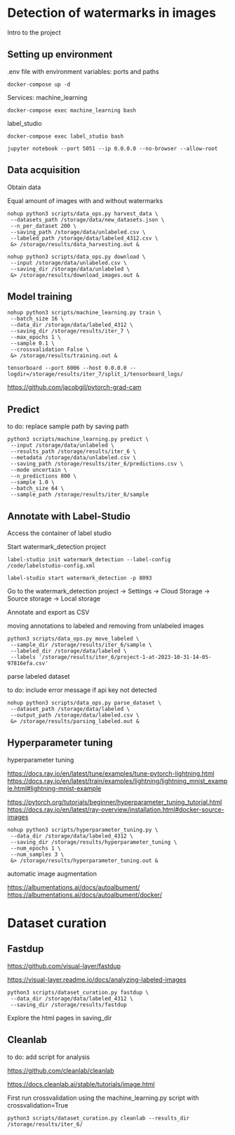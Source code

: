 # Detection of watermarks in images

Intro to the project




## Setting up environment

.env file with environment variables: ports and paths

```
docker-compose up -d
```

Services:
machine_learning

```
docker-compose exec machine_learning bash
```

label_studio

```
docker-compose exec label_studio bash
```

```
jupyter notebook --port 5051 --ip 0.0.0.0 --no-browser --allow-root
```


## Data acquisition

Obtain data

Equal amount of images with and without watermarks

```
nohup python3 scripts/data_ops.py harvest_data \
 --datasets_path /storage/data/new_datasets.json \
 --n_per_dataset 200 \
 --saving_path /storage/data/unlabeled.csv \
 --labeled_path /storage/data/labeled_4312.csv \
 &> /storage/results/data_harvesting.out &

nohup python3 scripts/data_ops.py download \
 --input /storage/data/unlabeled.csv \
 --saving_dir /storage/data/unlabeled \
 &> /storage/results/download_images.out &

```


## Model training



```
nohup python3 scripts/machine_learning.py train \
 --batch_size 16 \
 --data_dir /storage/data/labeled_4312 \
 --saving_dir /storage/results/iter_7 \
 --max_epochs 1 \
 --sample 0.1 \
 --crossvalidation False \
 &> /storage/results/training.out &
```

```
tensorboard --port 6006 --host 0.0.0.0 --logdir=/storage/results/iter_7/split_1/tensorboard_logs/
```

https://github.com/jacobgil/pytorch-grad-cam





## Predict

to do: replace sample path by saving path

```
python3 scripts/machine_learning.py predict \
 --input /storage/data/unlabeled \
 --results_path /storage/results/iter_6 \
 --metadata /storage/data/unlabeled.csv \
 --saving_path /storage/results/iter_6/predictions.csv \
 --mode uncertain \
 --n_predictions 800 \
 --sample 1.0 \
 --batch_size 64 \
 --sample_path /storage/results/iter_6/sample
```

## Annotate with Label-Studio

Access the container of label studio

Start watermark_detection project

```
label-studio init watermark_detection --label-config /code/labelstudio-config.xml

label-studio start watermark_detection -p 8093
```

Go to the watermark_detection project -> Settings -> Cloud Storage -> Source storage -> Local storage

Annotate and export as CSV

moving annotations to labeled and removing from unlabeled images

```
python3 scripts/data_ops.py move_labeled \
 --sample_dir /storage/results/iter_6/sample \
 --labeled_dir /storage/data/labeled \
 --labels '/storage/results/iter_6/project-1-at-2023-10-31-14-05-97816efa.csv'
```
parse labeled dataset

to do: include error message if api key not detected

```
nohup python3 scripts/data_ops.py parse_dataset \
 --dataset_path /storage/data/labeled \
 --output_path /storage/data/labeled.csv \
 &> /storage/results/parsing_labeled.out &
```

## Hyperparameter tuning

hyperparameter tuning

https://docs.ray.io/en/latest/tune/examples/tune-pytorch-lightning.html
https://docs.ray.io/en/latest/train/examples/lightning/lightning_mnist_example.html#lightning-mnist-example

https://pytorch.org/tutorials/beginner/hyperparameter_tuning_tutorial.html
https://docs.ray.io/en/latest/ray-overview/installation.html#docker-source-images


```
nohup python3 scripts/hyperparameter_tuning.py \
 --data_dir /storage/data/labeled_4312 \
 --saving_dir /storage/results/hyperparameter_tuning \
 --num_epochs 1 \
 --num_samples 3 \
 &> /storage/results/hyperparameter_tuning.out &
```


automatic image augmentation

https://albumentations.ai/docs/autoalbument/
https://albumentations.ai/docs/autoalbument/docker/




# Dataset curation

## Fastdup

https://github.com/visual-layer/fastdup

https://visual-layer.readme.io/docs/analyzing-labeled-images

```
python3 scripts/dataset_curation.py fastdup \
 --data_dir /storage/data/labeled_4312 \
 --saving_dir /storage/results/fastdup
```

Explore the html pages in saving_dir


## Cleanlab

to do: add script for analysis 

https://github.com/cleanlab/cleanlab

https://docs.cleanlab.ai/stable/tutorials/image.html

First run crossvalidation using the machine_learning.py script with crossvalidation=True

```
python3 scripts/dataset_curation.py cleanlab --results_dir /storage/results/iter_6/ 
```



